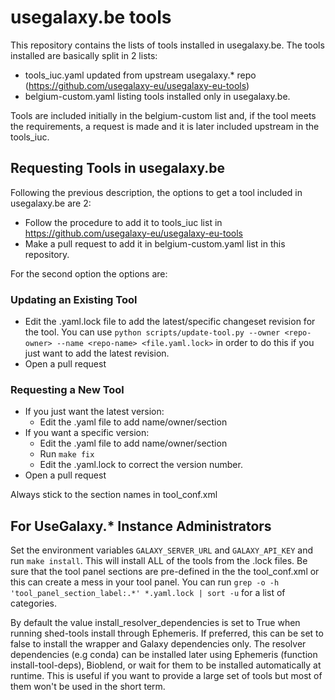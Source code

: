 # usegalaxy.be tools

This repository contains the lists of tools installed in usegalaxy.be.
The tools installed are basically split in 2 lists:
- tools_iuc.yaml updated from upstream usegalaxy.\* repo (https://github.com/usegalaxy-eu/usegalaxy-eu-tools)
- belgium-custom.yaml listing tools installed only in usegalaxy.be.

Tools are included initially in the belgium-custom list and, if the tool meets the requirements, a request is made and it is later included upstream in the tools_iuc.



## Requesting Tools in usegalaxy.be

Following the previous description, the options to get a tool included in usegalaxy.be are 2:

- Follow the procedure to add it to tools_iuc list in https://github.com/usegalaxy-eu/usegalaxy-eu-tools
- Make a pull request to add it in belgium-custom.yaml list in this repository. 

For the second option the options are:


### Updating an Existing Tool

- Edit the .yaml.lock file to add the latest/specific changeset revision for the tool. You can use `python scripts/update-tool.py --owner <repo-owner> --name <repo-name> <file.yaml.lock>` in order to do this if you just want to add the latest revision.
- Open a pull request

### Requesting a New Tool

- If you just want the latest version:
	- Edit the .yaml file to add name/owner/section
- If you want a specific version:
	- Edit the .yaml file to add name/owner/section
	- Run `make fix`
	- Edit the .yaml.lock to correct the version number.
- Open a pull request

Always stick to the section names in tool_conf.xml

## For UseGalaxy.\* Instance Administrators

Set the environment variables `GALAXY_SERVER_URL` and `GALAXY_API_KEY` and run `make install`. This will install ALL of the tools from the .lock files. Be sure that the tool panel sections are pre-defined in the the tool_conf.xml or this can create a mess in your tool panel. You can run `grep -o -h 'tool_panel_section_label:.*' *.yaml.lock | sort -u` for a list of categories.

By default the value install_resolver_dependencies is set to True when running shed-tools install through Ephemeris. If preferred, this can be set to false to install the wrapper and Galaxy dependencies only. The resolver dependencies (e.g conda) can be installed later using Ephemeris (function install-tool-deps), Bioblend, or wait for them to be installed automatically at runtime. This is useful if you want to provide a large set of tools but most of them won't be used in the short term.
 
